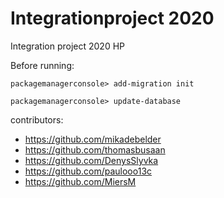 # Integrationproject 2020
Integration project 2020 HP

Before running:
```
packagemanagerconsole> add-migration init
```
```
packagemanagerconsole> update-database
```
contributors: 
* https://github.com/mikadebelder
* https://github.com/thomasbusaan
* https://github.com/DenysSlyvka
* https://github.com/paulooo13c
* https://github.com/MiersM
